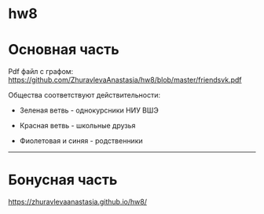 # hw8


# **Основная часть**


Pdf файл с графом: https://github.com/ZhuravlevaAnastasia/hw8/blob/master/friendsvk.pdf


Общества соответствуют действительности:


- Зеленая ветвь - однокурсники НИУ ВШЭ


- Красная ветвь - школьные друзья


- Фиолетовая и синяя - родственники 


* * *


# **Бонусная часть**


https://zhuravlevaanastasia.github.io/hw8/
